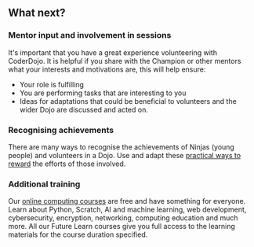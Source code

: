 ## What next?

### Mentor input and involvement in sessions
It's important that you have a great experience volunteering with CoderDojo. It is helpful if you share with the Champion or other mentors what your interests and motivations are, this will help ensure:
+ Your role is fulfilling
+ You are performing tasks that are interesting to you
+ Ideas for adaptations that could be beneficial to volunteers and the wider Dojo are discussed and acted on. 

### Recognising achievements
There are many ways to recognise the achievements of Ninjas (young people) and volunteers in a Dojo. Use and adapt these [practical ways to reward](https://help.coderdojo.com/cdkb/s/article/How-to-reward-the-members-of-your-Dojo) the efforts of those involved. 


### Additional training
Our [online computing courses](https://www.futurelearn.com/partners/raspberry-pi) are free and have something for everyone. Learn about Python, Scratch, AI and machine learning, web development, cybersecurity, encryption, networking, computing education and much more. All our Future Learn courses give you full access to the learning materials for the course duration specified.
